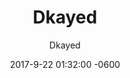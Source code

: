 ---
layout: author
title: "Dkayed"
meta: "Owner"
categories: authors
image: https://i.imgur.com/AZaNe2i.png
author: Dkayed
date: 2017-9-22 01:32:00 -0600
comments: true
---